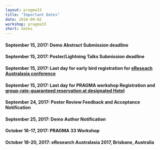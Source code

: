 ```yaml
---
layout: pragma33
title: "Important Dates"
date: 2016-09-02
workshop: pragma33
short: dates
---
```


#### September 15, 2017: Demo Abstract Submission deadline

#### September 15, 2017: Poster/Lightning Talks Submission deadline

#### September 15, 2017: Last day for early bird registration for [eReseach Australasia conference](https://conference.eresearch.edu.au/registration-2017/)

#### September 15, 2017: Last day for PRAGMA workshop Registration and [group-rate-guaranteed reservation at designated Hotel](https://conference.eresearch.edu.au/2017-accommodation-brisbane/)

#### September 24, 2017: Poster Review Feedback and Acceptance Notification

#### September 25, 2017: Demo Author Notification

#### October 16-17, 2017: PRAGMA 33 Workshop

#### October 18-20, 2017: eResearch Australasia 2017, Brisbane, Australia

